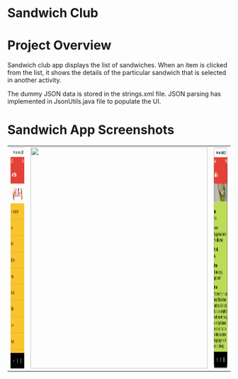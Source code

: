 # Sandwich Club 

# Project Overview
Sandwich club app displays the list of sandwiches. When an item is clicked from the list, it shows the details of the particular sandwich that is selected in another activity.

The dummy JSON data is stored in the strings.xml file. JSON parsing has implemented in JsonUtils.java file to populate the UI.

# Sandwich App Screenshots

<table>
  <tr>
    <td><img src="Screenshot_sandwich_app/sandwich_app_IMG1.png" width=400 height=500></td>
    <td><img src="Screenshot_sandwich_app/sandwich_app_IMAGE2.png" width=400 height=500></td>
    <td><img src="Screenshot_sandwich_app/sandwich_app_IMG3.png" width=400 height=500></td>
  </tr>
<table>
